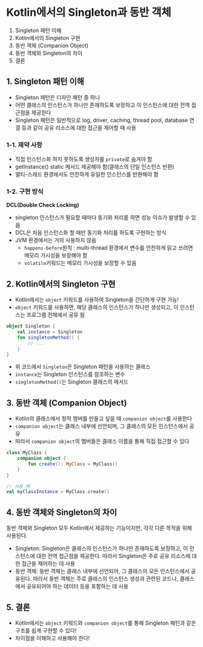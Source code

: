 # Kotlin에서의 Singleton과 동반 객체

1. Singleton 패턴 이해
2. Kotlin에서의 Singleton 구현
3. 동반 객체 (Companion Object)
4. 동반 객체와 Singleton의 차이
5. 결론

## 1. Singleton 패턴 이해

- Singleton 패턴은 디자인 패턴 중 하나
- 어떤 클래스의 인스턴스가 하나만 존재하도록 보장하고 이 인스턴스에 대한 전역 접근점을 제공한다
- Singleton 패턴은 일반적으로 log, driver, caching, thread pool, database 연결 등과 같이 공유 리소스에 대한 접근을 제어할 때 사용

### 1-1. 제약 사항

- 직접 인스턴스화 하지 못하도록 생성자를 `private`로 숨겨야 함
- getInstance() static 메서드 제공해야 함(클래스의 단일 인스턴스 반환)
- 멀티-스레드 환경에서도 안전하게 유일한 인스턴스를 반환해야 함

### 1-2. 구현 방식

**DCL(Double Check Locking)**
- singleton 인스턴스가 필요할 때마다 동기화 처리를 하면 성능 이슈가 발생할 수 있음
- DCL은 처음 인스턴스화 할 때만 동기화 처리를 하도록 구현하는 방식
- JVM 환경에서는 거의 사용하지 않음
  - `happens-before`원칙 : multi-thread 환경에서 변수를 안전하게 읽고 쓰려면 메모리 가시성을 보장해야 함
  - `volatile`키워드는 메모리 가시성을 보장할 수 있음

## 2. Kotlin에서의 Singleton 구현

- Kotlin에서는 `object` 키워드를 사용하여 Singleton을 간단하게 구현 가능!
- `object` 키워드를 사용하면, 해당 클래스의 인스턴스가 하나만 생성되고, 이 인스턴스는 프로그램 전체에서 공유 됨

```kotlin
object Singleton {
    val instance = Singleton
    fun singletonMethod() {
        // ...
    }
}
```

- 위 코드에서 `Singleton`은 Singleton 패턴을 사용하는 클래스
- `instance`는 Singleton 인스턴스를 참조하는 변수
- `singletonMethod()`는 Singleton 클래스의 메서드

## 3. 동반 객체 (Companion Object)

- Kotlin의 클래스에서 정적 멤버를 만들고 싶을 때 `companion object`를 사용한다
- `companion object`는 클래스 내부에 선언되며, 그 클래스의 모든 인스턴스에서 공유
- 따라서 `companion object`의 멤버들은 클래스 이름을 통해 직접 접근할 수 있다

```kotlin
class MyClass {
    companion object {
        fun create(): MyClass = MyClass()
    }
}

// 사용 예
val myClassInstance = MyClass.create()
```

## 4. 동반 객체와 Singleton의 차이

동반 객체와 Singleton 모두 Kotlin에서 제공하는 기능이지만, 각각 다른 목적을 위해 사용된다.

- Singleton: Singleton은 클래스의 인스턴스가 하나만 존재하도록 보장하고, 이 인스턴스에 대한 전역 접근점을 제공한다. 따라서 Singleton은 주로 공유 리소스에 대한 접근을 제어하는 데 사용
- 동반 객체: 동반 객체는 클래스 내부에 선언되어, 그 클래스의 모든 인스턴스에서 공유된다. 따라서 동반 객체는 주로 클래스의 인스턴스 생성과 관련된 코드나, 클래스에서 공유되어야 하는 데이터 등을 포함하는 데 사용

## 5. 결론

- Kotlin에서는 `object` 키워드와 `companion object`를 통해 Singleton 패턴과 같은 구조를 쉽게 구현할 수 있다!
- 차이점을 이해하고 사용해야 한다!